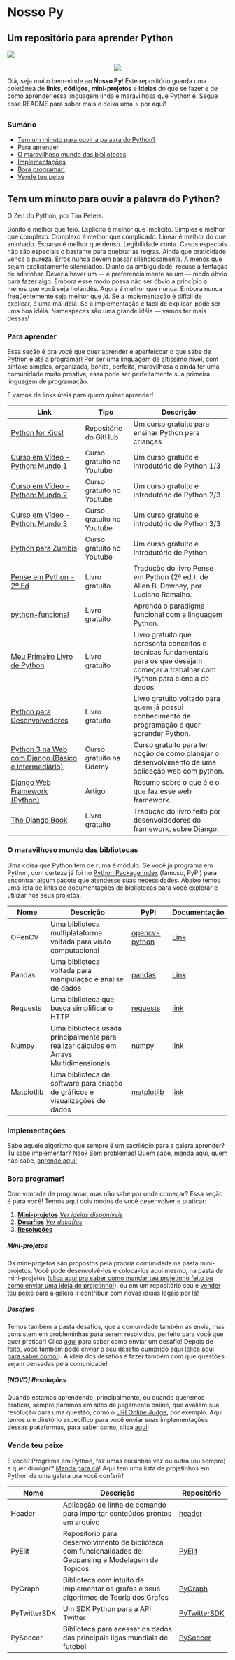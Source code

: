 # Nosso Py
## Um repositório para aprender Python
<img src="https://img.shields.io/badge/Hacktoberfest-Temporada%20de%20ca%C3%A7a-blueviolet"/>
<p align="start" display="flex">
<p align="center">
<img src="https://t2.tudocdn.net/371798?w=646&h=284"/>
<p/>

Olá, seja muito bem-vinde ao **Nosso Py**! Este repositório guarda uma coletânea de **links**, **códigos**, **mini-projetos** e **ideias** do que se fazer e de como aprender essa linguagem linda e maravilhosa que Python é. Segue esse README para saber mais e deixa uma ⭐ por aqui!

### Sumário
- [Tem um minuto para ouvir a palavra do Python?](#Tem-um-minuto-para-ouvir-a-palavra-do-Python?)
- [Para aprender](#Para-aprender)
- [O maravilhoso mundo das bibliotecas](#O-maravilhoso-mundo-das-bibliotecas)
- [Implementações](#Implementações)
- [Bora programar!](#Bora-programar!)
- [Vende teu peixe](#Vende-teu-peixe)

## Tem um minuto para ouvir a palavra do Python?

O Zen do Python, por Tim Peters.

Bonito é melhor que feio.
Explícito é melhor que implícito.
Simples é melhor que complexo.
Complexo é melhor que complicado.
Linear é melhor do que aninhado.
Esparso é melhor que denso.
Legibilidade conta.
Casos especiais não são especiais o bastante para quebrar as regras.
Ainda que praticidade vença a pureza.
Erros nunca devem passar silenciosamente.
A menos que sejam explicitamente silenciados.
Diante da ambigüidade, recuse a tentação de adivinhar.
Deveria haver um — e preferencialmente só um — modo óbvio para fazer algo.
Embora esse modo possa não ser óbvio a princípio a menos que você seja holandês.
Agora é melhor que nunca.
Embora nunca freqüentemente seja melhor que *já*.
Se a implementação é difícil de explicar, é uma má idéia.
Se a implementação é fácil de explicar, pode ser uma boa idéia.
Namespaces são uma grande idéia — vamos ter mais dessas!

### Para aprender
Essa seção é pra você que quer aprender e aperfeiçoar o que sabe de Python e até a programar! 
Por ser uma linguagem de altíssimo nível, com sintaxe simples, organizada, bonita, perfeita, maravilhosa e ainda ter uma comunidade muito proativa, essa pode ser perfeitamente sua primeira linguagem de programação.

E vamos de links úteis para quem quiser aprender!

Link | Tipo | Descrição 
------|--------|--------------|
[Python for Kids!](https://github.com/mytechnotalent/Python-For-Kids)|Repositório do GitHub|Um curso gratuito para ensinar Python para crianças
[Curso em Vídeo - Python: Mundo 1](https://www.youtube.com/playlist?list=PLHz_AreHm4dlKP6QQCekuIPky1CiwmdI6)|Curso gratuito no Youtube|Um curso gratuito e introdutório de Python 1/3
[Curso em Vídeo - Python: Mundo 2](https://www.youtube.com/playlist?list=PLHz_AreHm4dk_nZHmxxf_J0WRAqy5Czye)|Curso gratuito no Youtube|Um curso gratuito e introdutório de Python 2/3
[Curso em Vídeo - Python: Mundo 3](https://www.youtube.com/watch?v=0LB3FSfjvao&list=PLHz_AreHm4dksnH2jVTIVNviIMBVYyFnH)|Curso gratuito no Youtube|Um curso gratuito e introdutório de Python 3/3
[Python para Zumbis](https://www.youtube.com/playlist?list=PLUukMN0DTKCtbzhbYe2jdF4cr8MOWClXc)|Curso gratuito no Youtube|Um curso gratuito e introdutório de Python
[Pense em Python - 2º Ed](https://penseallen.github.io/PensePython2e/)|Livro gratuito|Tradução do livro Pense em Python (2ª ed.), de Allen B. Downey, por Luciano Ramalho.
[python-funcional](https://dunossauro.github.io/python-funcional/roteiros/00_introducao.html)|Livro gratuito|Aprenda o paradigma funcional com a linguagem Python.
[Meu Primeiro Livro de Python](https://github.com/edubd/meu_primeiro_livro_de_python/blob/master/ECorrea_Meu_Primeiro_Livro_de_Python_v2_0_0.pdf)|Livro gratuito|Livro gratuito que apresenta conceitos e técnicas fundamentais para os que desejam começar a trabalhar com Python para ciência de dados.
[Python para Desenvolvedores](http://ricardoduarte.github.io/python-para-desenvolvedores/)|Livro gratuito|Livro gratuito voltado para quem já possui conhecimento de programação e quer aprender Python.
[Python 3 na Web com Django (Básico e Intermediário)](https://www.udemy.com/course/python-3-na-web-com-django-basico-intermediario/)|Curso gratuito na Udemy|Curso gratuito para ter noção de como planejar o desenvolvimento de uma aplicação web com python.
[Django Web Framework (Python)](https://developer.mozilla.org/pt-BR/docs/Learn/Server-side/Django)|Artigo|Resumo sobre o que é e o que faz esse web framework.
[The Django Book](https://github.com/erichideki/djangobook)|Livro gratuito|Tradução do livro feito por desenvoldedores do framework, sobre Django.


### O maravilhoso mundo das bibliotecas
Uma coisa que Python tem de ruma é módulo.  Se você já programa em Python, com certeza já foi no [Python Package Index](https://pypi.org/) (famoso, PyPi) para encontrar algum pacote que atendesse suas necessidades.
Abaixo temos uma lista de links de documentações de bibliotecas para você explorar e utilizar nos seus projetos.

Nome|Descrição|PyPi|Documentação|
--------|-------------|------|---------------------|
OPenCV|Uma biblioteca multiplataforma voltada para visão computacional|[opencv-python](https://pypi.org/project/opencv-python/)|[Link](https://docs.opencv.org/master/d6/d00/tutorial_py_root.html)
Pandas|Uma biblioteca voltada para manipulação e análise de dados|[pandas](https://pypi.org/project/pandas/)|[Link](https://pandas.pydata.org/docs/)
Requests|Uma biblioteca que busca simplificar o HTTP|[requests](https://pypi.org/project/requests/)|[link](https://requests.readthedocs.io/pt_BR/latest/user/quickstart.html)
Numpy|Uma biblioteca usada principalmente para realizar cálculos em Arrays Multidimensionais|[numpy](https://pypi.org/project/numpy/)|[link](https://numpy.org/doc/stable/)
Matplotlib|Uma biblioteca de software para criação de gráficos e visualizações de dados|[matplotlib](https://pypi.org/project/matplotlib/)|[link](https://matplotlib.org/contents.html)

### Implementações
Sabe aquele algoritmo que sempre é um sacrilégio para a galera aprender? Tu sabe implementar? Não? Sem problemas! Quem sabe, [manda aqui](./CONTRIBUTING.md), quem não sabe, [aprende aqui!](./implementacoes).

### Bora programar!
Com vontade de programar, mas não sabe por onde começar? Essa seção é para você!
Temos aqui dois modos de você desenvolver e praticar:

1. [**Mini-projetos**](#Mini-projetos)
[*Ver ideias disponíveis*](./mini-projetos)
2. [**Desafios**](#Desafios)
[*Ver desafios*](./desafios)
3. [**Resoluções**](#Resoluções)

##### Mini-projetos
Os mini-projetos são propostos pela própria comunidade na pasta mini-projetos. Você pode desenvolvê-los e colocá-los aqui mesmo, na pasta de mini-projetos ([clica aqui pra saber como mandar teu projetinho feito ou como enviar uma ideia de projetinho!](./CONTRIBUTING.md)), ou em um repositório seu e [vender teu peixe](#Vende-teu-peixe) para a galera ir contribuir com novas ideias legais por lá!

##### Desafios
Temos também a pasta desafios, que a comunidade também as envia, mas consistem em probleminhas para serem resolvidos, perfeito para você que quer praticar! Clica [aqui](./CONTRIBUTING.md) para saber como enviar um desafio!
Depois de feito, você também pode enviar o seu desafio cumprido aqui ([clica aqui para saber como!](./CONTRIBUTING.md)).
A ideia dos desafios é fazer também com que questões sejam pensadas pela comunidade!

##### [NOVO] Resoluções 
Quando estamos aprendendo, principalmente, ou quando queremos praticar, sempre paramos em sites de julgamento online, que avaliam sua resolução para uma questão, como o [URI Online Judge](https://www.urionlinejudge.com.br/judge/en/login), por exemplo. Aqui temos um diretório específico para você enviar suas implementações dessas plataformas, para saber como, clica [aqui](./CONTRIBUTING.md)!

### Vende teu peixe
E você? Programa em Python, faz umas coisinhas vez ou outra (ou sempre) e quer divulgar? [Manda para cá](./CONTRIBUTING.md)!
Aqui tem uma lista de projetinhos em Python de uma galera pra você conferir!

Nome|Descrição|Repositório
--------|-------------|----------------|
Header| Aplicação de linha de comando para importar conteúdos prontos em arquivo|[header](https://www.github.com/MariaEduardaDeAzevedo/header)
PyElit| Repositório para desenvolvimento de biblioteca com funcionalidades de: Geoparsing e Modelagem de Tópicos | [PyElit](https://github.com/richecr/PyElit)
PyGraph| Biblioteca com intuito de implementar os grafos e seus algoritmos de Teoria dos Grafos| [PyGraph](https://github.com/richecr/PyGraph)
PyTwitterSDK| Um SDK Python para a API Twitter| [PyTwitterSDK](https://github.com/richecr/PyTwitterSDK)
PySoccer| Biblioteca para acessar os dados das principais ligas mundiais de futebol| [PySoccer](https://github.com/richecr/PySoccer)